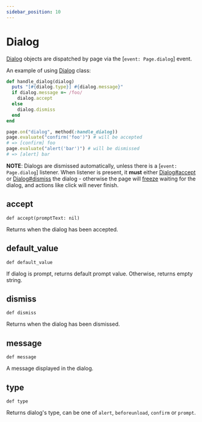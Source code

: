 ```yaml
---
sidebar_position: 10
---
```


# Dialog


[Dialog](./dialog) objects are dispatched by page via the [`event: Page.dialog`] event.

An example of using [Dialog](./dialog) class:

```ruby
def handle_dialog(dialog)
  puts "[#{dialog.type}] #{dialog.message}"
  if dialog.message =~ /foo/
    dialog.accept
  else
    dialog.dismiss
  end
end

page.on("dialog", method(:handle_dialog))
page.evaluate("confirm('foo')") # will be accepted
# => [confirm] foo
page.evaluate("alert('bar')") # will be dismissed
# => [alert] bar
```

**NOTE**: Dialogs are dismissed automatically, unless there is a [`event: Page.dialog`] listener.
When listener is present, it **must** either [Dialog#accept](./dialog#accept) or [Dialog#dismiss](./dialog#dismiss) the dialog - otherwise the page will [freeze](https://developer.mozilla.org/en-US/docs/Web/JavaScript/EventLoop#never_blocking) waiting for the dialog, and actions like click will never finish.

## accept

```
def accept(promptText: nil)
```


Returns when the dialog has been accepted.

## default_value

```
def default_value
```


If dialog is prompt, returns default prompt value. Otherwise, returns empty string.

## dismiss

```
def dismiss
```


Returns when the dialog has been dismissed.

## message

```
def message
```


A message displayed in the dialog.

## type

```
def type
```


Returns dialog's type, can be one of `alert`, `beforeunload`, `confirm` or `prompt`.
